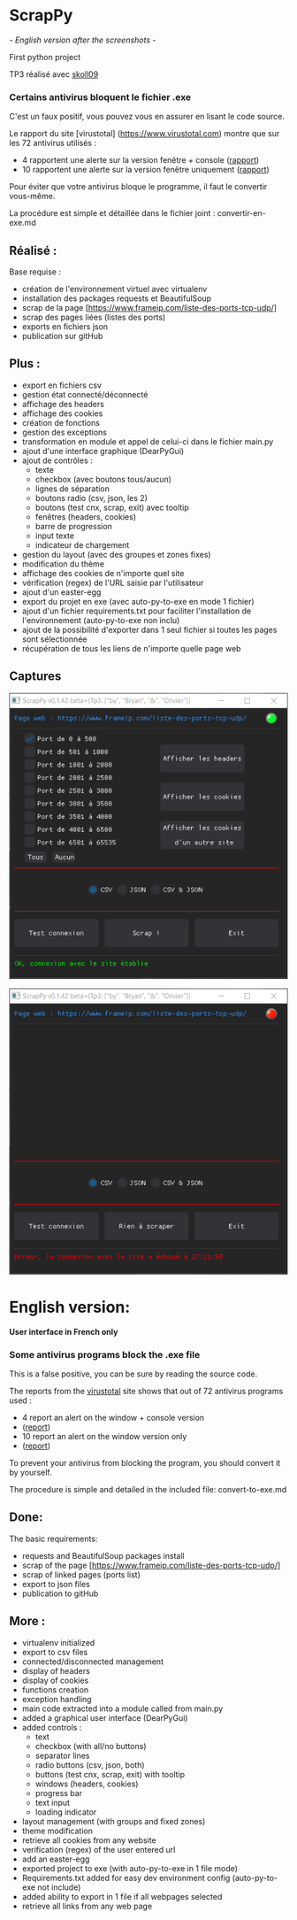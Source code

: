 # ScrapPy

*- English version after the screenshots -*

First python project

TP3 réalisé avec [skoll09](https://github.com/skoll09/ScrapPy)

### Certains antivirus bloquent le fichier .exe

C'est un faux positif, vous pouvez vous en assurer en lisant le code source.

Le rapport du site [virustotal] (https://www.virustotal.com) montre que sur les 72 antivirus utilisés :
- 4 rapportent une alerte sur la version fenêtre + console ([rapport](https://www.virustotal.com/gui/file-analysis/YjM3MTNmZjk5OTVlOTMxNWI2YzY4Mjk2NmJlNDhiNjQ6MTY2NTIzODg5OQ==))
- 10 rapportent une alerte sur la version fenêtre uniquement ([rapport](https://www.virustotal.com/gui/file/684c786267bf9ffeb8c9a7624b25f9f39eabf915b7c7b09cfed36de1bc8bbeac))

Pour éviter que votre antivirus bloque le programme, il faut le convertir vous-même.

La procédure est simple et détaillée dans le fichier joint : convertir-en-exe.md

## Réalisé :
Base requise :
- création de l'environnement virtuel avec virtualenv
- installation des packages requests et BeautifulSoup
- scrap de la page [https://www.frameip.com/liste-des-ports-tcp-udp/]
- scrap des pages liées (listes des ports)
- exports en fichiers json
- publication sur gitHub

## Plus :
- export en fichiers csv
- gestion état connecté/déconnecté
- affichage des headers
- affichage des cookies
- création de fonctions
- gestion des exceptions
- transformation en module et appel de celui-ci dans le fichier main.py
- ajout d'une interface graphique (DearPyGui)
- ajout de contrôles :
  - texte
  - checkbox (avec boutons tous/aucun)
  - lignes de séparation
  - boutons radio (csv, json, les 2)
  - boutons (test cnx, scrap, exit) avec tooltip
  - fenêtres (headers, cookies)
  - barre de progression
  - input texte
  - indicateur de chargement
- gestion du layout (avec des groupes et zones fixes)
- modification du thème
- affichage des cookies de n'importe quel site
- vérification (regex) de l'URL saisie par l'utilisateur
- ajout d'un easter-egg
- export du projet en exe (avec auto-py-to-exe en mode 1 fichier)
- ajout d'un fichier requirements.txt pour faciliter l'installation de l'environnement
(auto-py-to-exe non inclu)
- ajout de la possibilité d'exporter dans 1 seul fichier si toutes les pages sont sélectionnée
- récupération de tous les liens de n'importe quelle page web

## Captures

![capture exe](/captures/scrappy.png "capture exe") 


![capture exe deco](/captures/scrappy_no_cnx.png "capture exe deco")

 
# English version:

**User interface in French only**

### Some antivirus programs block the .exe file

This is a false positive, you can be sure by reading the source code.

The reports from the [virustotal](https://www.virustotal.com) site  shows that out of 72 antivirus programs used :
- 4 report an alert on the window + console version 
- ([report](https://www.virustotal.com/gui/file-analysis/YjM3MTNmZjk5OTVlOTMxNWI2YzY4Mjk2NmJlNDhiNjQ6MTY2NTIzODg5OQ==))
- 10 report an alert on the window version only 
- ([report](https://www.virustotal.com/gui/file/684c786267bf9ffeb8c9a7624b25f9f39eabf915b7c7b09cfed36de1bc8bbeac))

To prevent your antivirus from blocking the program, you should convert it by yourself.

The procedure is simple and detailed in the included file: convert-to-exe.md


## Done:
The basic requirements:
- requests and BeautifulSoup packages install
- scrap of the page [https://www.frameip.com/liste-des-ports-tcp-udp/]
- scrap of linked pages (ports list)
- export to json files
- publication to gitHub

## More :
- virtualenv initialized
- export to csv files
- connected/disconnected management
- display of headers
- display of cookies
- functions creation
- exception handling
- main code extracted into a module called from main.py
- added a graphical user interface (DearPyGui)
- added controls :
  - text
  - checkbox (with all/no buttons)
  - separator lines
  - radio buttons (csv, json, both)
  - buttons (test cnx, scrap, exit) with tooltip
  - windows (headers, cookies)
  - progress bar
  - text input
  - loading indicator
- layout management (with groups and fixed zones)
- theme modification
- retrieve all cookies from any website
- verification (regex) of the user entered url
- add an easter-egg
- exported project to exe (with auto-py-to-exe in 1 file mode)
- Requirements.txt added for easy dev environment config (auto-py-to-exe not include)
- added ability to export in 1 file if all webpages selected
- retrieve all links from any web page
